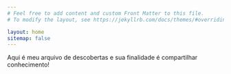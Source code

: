 ```yaml
---
# Feel free to add content and custom Front Matter to this file.
# To modify the layout, see https://jekyllrb.com/docs/themes/#overriding-theme-defaults

layout: home
sitemap: false
---
```


Aqui é meu arquivo de descobertas e sua finalidade é compartilhar conhecimento!

